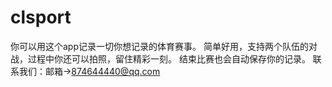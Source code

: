 # clsport
你可以用这个app记录一切你想记录的体育赛事。
简单好用，支持两个队伍的对战，过程中你还可以拍照，留住精彩一刻。
结束比赛也会自动保存你的记录。
联系我们：邮箱->874644440@qq.com
